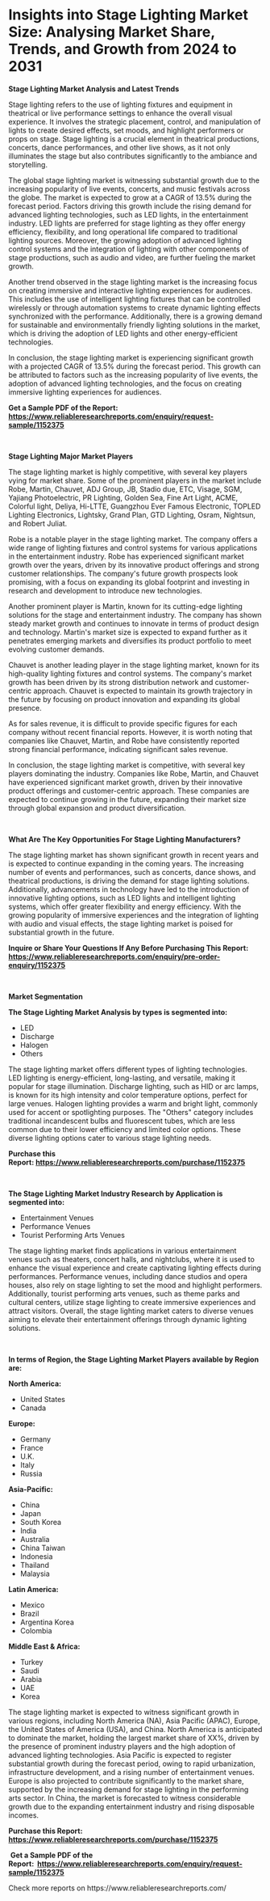 <p><h1>Insights into Stage Lighting Market Size: Analysing Market Share, Trends, and Growth from 2024 to 2031</h1></p><p><strong>Stage Lighting Market Analysis and Latest Trends</strong></p>
<p><p>Stage lighting refers to the use of lighting fixtures and equipment in theatrical or live performance settings to enhance the overall visual experience. It involves the strategic placement, control, and manipulation of lights to create desired effects, set moods, and highlight performers or props on stage. Stage lighting is a crucial element in theatrical productions, concerts, dance performances, and other live shows, as it not only illuminates the stage but also contributes significantly to the ambiance and storytelling.</p><p>The global stage lighting market is witnessing substantial growth due to the increasing popularity of live events, concerts, and music festivals across the globe. The market is expected to grow at a CAGR of 13.5% during the forecast period. Factors driving this growth include the rising demand for advanced lighting technologies, such as LED lights, in the entertainment industry. LED lights are preferred for stage lighting as they offer energy efficiency, flexibility, and long operational life compared to traditional lighting sources. Moreover, the growing adoption of advanced lighting control systems and the integration of lighting with other components of stage productions, such as audio and video, are further fueling the market growth.</p><p>Another trend observed in the stage lighting market is the increasing focus on creating immersive and interactive lighting experiences for audiences. This includes the use of intelligent lighting fixtures that can be controlled wirelessly or through automation systems to create dynamic lighting effects synchronized with the performance. Additionally, there is a growing demand for sustainable and environmentally friendly lighting solutions in the market, which is driving the adoption of LED lights and other energy-efficient technologies.</p><p>In conclusion, the stage lighting market is experiencing significant growth with a projected CAGR of 13.5% during the forecast period. This growth can be attributed to factors such as the increasing popularity of live events, the adoption of advanced lighting technologies, and the focus on creating immersive lighting experiences for audiences.</p></p>
<p><strong>Get a Sample PDF of the Report:&nbsp; <a href="https://www.reliableresearchreports.com/enquiry/request-sample/1152375">https://www.reliableresearchreports.com/enquiry/request-sample/1152375</a></strong></p>
<p>&nbsp;</p>
<p><strong>Stage Lighting Major Market Players</strong></p>
<p><p>The stage lighting market is highly competitive, with several key players vying for market share. Some of the prominent players in the market include Robe, Martin, Chauvet, ADJ Group, JB, Stadio due, ETC, Visage, SGM, Yajiang Photoelectric, PR Lighting, Golden Sea, Fine Art Light, ACME, Colorful light, Deliya, Hi-LTTE, Guangzhou Ever Famous Electronic, TOPLED Lighting Electronics, Lightsky, Grand Plan, GTD Lighting, Osram, Nightsun, and Robert Juliat.</p><p>Robe is a notable player in the stage lighting market. The company offers a wide range of lighting fixtures and control systems for various applications in the entertainment industry. Robe has experienced significant market growth over the years, driven by its innovative product offerings and strong customer relationships. The company's future growth prospects look promising, with a focus on expanding its global footprint and investing in research and development to introduce new technologies.</p><p>Another prominent player is Martin, known for its cutting-edge lighting solutions for the stage and entertainment industry. The company has shown steady market growth and continues to innovate in terms of product design and technology. Martin's market size is expected to expand further as it penetrates emerging markets and diversifies its product portfolio to meet evolving customer demands.</p><p>Chauvet is another leading player in the stage lighting market, known for its high-quality lighting fixtures and control systems. The company's market growth has been driven by its strong distribution network and customer-centric approach. Chauvet is expected to maintain its growth trajectory in the future by focusing on product innovation and expanding its global presence.</p><p>As for sales revenue, it is difficult to provide specific figures for each company without recent financial reports. However, it is worth noting that companies like Chauvet, Martin, and Robe have consistently reported strong financial performance, indicating significant sales revenue.</p><p>In conclusion, the stage lighting market is competitive, with several key players dominating the industry. Companies like Robe, Martin, and Chauvet have experienced significant market growth, driven by their innovative product offerings and customer-centric approach. These companies are expected to continue growing in the future, expanding their market size through global expansion and product diversification.</p></p>
<p>&nbsp;</p>
<p><strong>What Are The Key Opportunities For Stage Lighting Manufacturers?</strong></p>
<p><p>The stage lighting market has shown significant growth in recent years and is expected to continue expanding in the coming years. The increasing number of events and performances, such as concerts, dance shows, and theatrical productions, is driving the demand for stage lighting solutions. Additionally, advancements in technology have led to the introduction of innovative lighting options, such as LED lights and intelligent lighting systems, which offer greater flexibility and energy efficiency. With the growing popularity of immersive experiences and the integration of lighting with audio and visual effects, the stage lighting market is poised for substantial growth in the future.</p></p>
<p><strong>Inquire or Share Your Questions If Any Before Purchasing This Report: <a href="https://www.reliableresearchreports.com/enquiry/pre-order-enquiry/1152375">https://www.reliableresearchreports.com/enquiry/pre-order-enquiry/1152375</a></strong></p>
<p>&nbsp;</p>
<p><strong>Market Segmentation</strong></p>
<p><strong>The Stage Lighting Market Analysis by types is segmented into:</strong></p>
<p><ul><li>LED</li><li>Discharge</li><li>Halogen</li><li>Others</li></ul></p>
<p><p>The stage lighting market offers different types of lighting technologies. LED lighting is energy-efficient, long-lasting, and versatile, making it popular for stage illumination. Discharge lighting, such as HID or arc lamps, is known for its high intensity and color temperature options, perfect for large venues. Halogen lighting provides a warm and bright light, commonly used for accent or spotlighting purposes. The "Others" category includes traditional incandescent bulbs and fluorescent tubes, which are less common due to their lower efficiency and limited color options. These diverse lighting options cater to various stage lighting needs.</p></p>
<p><strong>Purchase this Report:&nbsp;<a href="https://www.reliableresearchreports.com/purchase/1152375">https://www.reliableresearchreports.com/purchase/1152375</a></strong></p>
<p>&nbsp;</p>
<p><strong>The Stage Lighting Market Industry Research by Application is segmented into:</strong></p>
<p><ul><li>Entertainment Venues</li><li>Performance Venues</li><li>Tourist Performing Arts Venues</li></ul></p>
<p><p>The stage lighting market finds applications in various entertainment venues such as theaters, concert halls, and nightclubs, where it is used to enhance the visual experience and create captivating lighting effects during performances. Performance venues, including dance studios and opera houses, also rely on stage lighting to set the mood and highlight performers. Additionally, tourist performing arts venues, such as theme parks and cultural centers, utilize stage lighting to create immersive experiences and attract visitors. Overall, the stage lighting market caters to diverse venues aiming to elevate their entertainment offerings through dynamic lighting solutions.</p></p>
<p>&nbsp;</p>
<p><strong>In terms of Region, the Stage Lighting Market Players available by Region are:</strong></p>
<p>
    <p> <strong> North America: </strong>
        <ul>
            <li>United States</li>
            <li>Canada</li>
        </ul>
        </p> 
    <p> <strong> Europe: </strong>
        <ul>
            <li>Germany</li>
            <li>France</li>
            <li>U.K.</li>
            <li>Italy</li>
            <li>Russia</li>
        </ul>
        </p> 
    <p> <strong> Asia-Pacific: </strong>
        <ul>
            <li>China</li>
            <li>Japan</li>
            <li>South Korea</li>
            <li>India</li>
            <li>Australia</li>
            <li>China Taiwan</li>
            <li>Indonesia</li>
            <li>Thailand</li>
            <li>Malaysia</li>
        </ul>
        </p> 
    <p> <strong> Latin America: </strong>
        <ul>
            <li>Mexico</li>
            <li>Brazil</li>
            <li>Argentina Korea</li>
            <li>Colombia</li>
        </ul>
        </p> 
    <p> <strong> Middle East & Africa: </strong>
        <ul>
            <li>Turkey</li>
            <li>Saudi</li>
            <li>Arabia</li>
            <li>UAE</li>
            <li>Korea</li>
        </ul>
    </p>
    </p>
<p><p>The stage lighting market is expected to witness significant growth in various regions, including North America (NA), Asia Pacific (APAC), Europe, the United States of America (USA), and China. North America is anticipated to dominate the market, holding the largest market share of XX%, driven by the presence of prominent industry players and the high adoption of advanced lighting technologies. Asia Pacific is expected to register substantial growth during the forecast period, owing to rapid urbanization, infrastructure development, and a rising number of entertainment venues. Europe is also projected to contribute significantly to the market share, supported by the increasing demand for stage lighting in the performing arts sector. In China, the market is forecasted to witness considerable growth due to the expanding entertainment industry and rising disposable incomes.</p></p>
<p><strong>Purchase this Report: <a href="https://www.reliableresearchreports.com/purchase/1152375">https://www.reliableresearchreports.com/purchase/1152375</a></strong></p>
<p>&nbsp;<strong>Get a Sample PDF of the Report:&nbsp;&nbsp;<a href="https://www.reliableresearchreports.com/enquiry/request-sample/1152375">https://www.reliableresearchreports.com/enquiry/request-sample/1152375</a></strong></p>
<p><strong></strong></p>
<p>Check more reports on https://www.reliableresearchreports.com/</p>